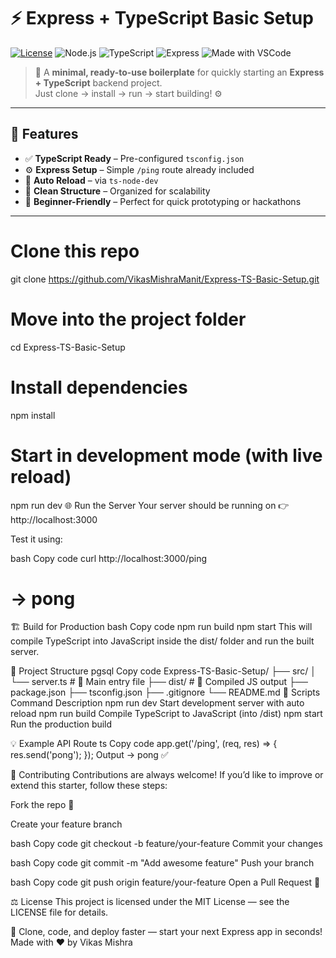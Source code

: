 # ⚡ Express + TypeScript Basic Setup

[![License](https://img.shields.io/github/license/VikasMishraManit/Express-TS-Basic-Setup?style=flat-square)](LICENSE)
![Node.js](https://img.shields.io/badge/Node.js-18.x-green?style=flat-square&logo=node.js)
![TypeScript](https://img.shields.io/badge/TypeScript-5.x-blue?style=flat-square&logo=typescript)
![Express](https://img.shields.io/badge/Express.js-4.x-lightgrey?style=flat-square&logo=express)
![Made with VSCode](https://img.shields.io/badge/Made%20with-VSCode-blue?style=flat-square&logo=visualstudiocode)

> 🧩 A **minimal, ready-to-use boilerplate** for quickly starting an **Express + TypeScript** backend project.  
> Just clone → install → run → start building! ⚙️

---

## 🚀 Features

- ✅ **TypeScript Ready** – Pre-configured `tsconfig.json`
- ⚙️ **Express Setup** – Simple `/ping` route already included
- 🔄 **Auto Reload** – via `ts-node-dev`
- 📁 **Clean Structure** – Organized for scalability
- 🧠 **Beginner-Friendly** – Perfect for quick prototyping or hackathons

---

# Clone this repo
git clone https://github.com/VikasMishraManit/Express-TS-Basic-Setup.git

# Move into the project folder
cd Express-TS-Basic-Setup

# Install dependencies
npm install

# Start in development mode (with live reload)
npm run dev
🌐 Run the Server
Your server should be running on 👉 http://localhost:3000

Test it using:

bash
Copy code
curl http://localhost:3000/ping
# → pong
🏗️ Build for Production
bash
Copy code
npm run build
npm start
This will compile TypeScript into JavaScript inside the dist/ folder and run the built server.

📂 Project Structure
pgsql
Copy code
Express-TS-Basic-Setup/
├── src/
│   └── server.ts        # 🚀 Main entry file
├── dist/                # 🔧 Compiled JS output
├── package.json
├── tsconfig.json
├── .gitignore
└── README.md
🔧 Scripts
Command	Description
npm run dev	Start development server with auto reload
npm run build	Compile TypeScript to JavaScript (into /dist)
npm start	Run the production build

💡 Example API Route
ts
Copy code
app.get('/ping', (req, res) => {
  res.send('pong');
});
Output → pong ✅

🤝 Contributing
Contributions are always welcome!
If you’d like to improve or extend this starter, follow these steps:

Fork the repo 🍴

Create your feature branch

bash
Copy code
git checkout -b feature/your-feature
Commit your changes

bash
Copy code
git commit -m "Add awesome feature"
Push your branch

bash
Copy code
git push origin feature/your-feature
Open a Pull Request 🚀

⚖️ License
This project is licensed under the MIT License — see the LICENSE file for details.

🌟 Clone, code, and deploy faster — start your next Express app in seconds!
Made with ❤️ by Vikas Mishra
